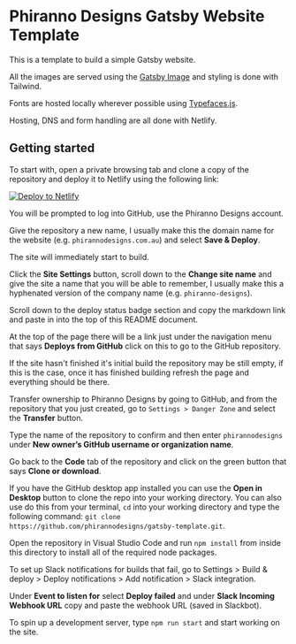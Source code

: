 # Phiranno Designs Gatsby Website Template

This is a template to build a simple Gatsby website.

All the images are served using the [Gatsby Image](https://www.gatsbyjs.org/packages/gatsby-image/) and styling is done with Tailwind.

Fonts are hosted locally wherever possible using [Typefaces.js](https://github.com/KyleAMathews/typefaces).

Hosting, DNS and form handling are all done with Netlify.

## Getting started

To start with, open a private browsing tab and clone a copy of the repository and deploy it to Netlify using the following link:

[![Deploy to Netlify](https://www.netlify.com/img/deploy/button.svg)](https://app.netlify.com/start/deploy?repository=https://github.com/phirannodesigns/gatsby-template)

You will be prompted to log into GitHub, use the Phiranno Designs account.

Give the repository a new name, I usually make this the domain name for the website (e.g. `phirannodesigns.com.au`) and select **Save & Deploy**.

The site will immediately start to build.

Click the **Site Settings** button, scroll down to the **Change site name** and give the site a name that you will be able to remember, I usually make this a hyphenated version of the company name (e.g. `phiranno-designs`).

Scroll down to the deploy status badge section and copy the markdown link and paste in into the top of this README document.

At the top of the page there will be a link just under the navigation menu that says **Deploys from GitHub** click on this to go to the GitHub repository.

If the site hasn't finished it's initial build the repository may be still empty, if this is the case, once it has finished building refresh the page and everything should be there.

Transfer ownership to Phiranno Designs by going to GitHub, and from the repository that you just created, go to `Settings > Danger Zone` and select the **Transfer** button.

Type the name of the repository to confirm and then enter `phirannodesigns` under **New owner’s GitHub username or organization name**.

Go back to the **Code** tab of the repository and click on the green button that says **Clone or download**.

If you have the GitHub desktop app installed you can use the **Open in Desktop** button to clone the repo into your working directory. You can also use do this from your terminal, `cd` into your working directory and type the following command: `git clone https://github.com/phirannodesigns/gatsby-template.git`.

Open the repository in Visual Studio Code and run `npm install` from inside this directory to install all of the required node packages.

To set up Slack notifications for builds that fail, go to Settings > Build & deploy > Deploy notifications > Add notification > Slack integration.

Under **Event to listen for** select **Deploy failed** and under **Slack Incoming Webhook URL** copy and paste the webhook URL (saved in Slackbot).

To spin up a development server, type `npm run start` and start working on the site.
